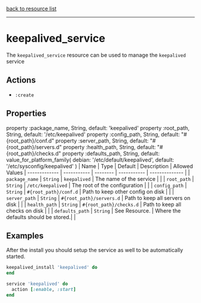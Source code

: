[back to resource list](https://github.com/sous-chefs/keepalived#resources)

---

# keepalived_service

The `keepalived_service` resource can be used to manage the `keepalived` service

## Actions

- `:create`

## Properties
property :package_name, String, default: 'keepalived'
property :root_path,    String, default: '/etc/keepalived'
property :config_path,  String, default: "#{root_path}/conf.d"
property :server_path,  String, default: "#{root_path}/servers.d"
property :health_path,  String, default: "#{root_path}/checks.d"
property :defaults_path, String, default: value_for_platform_family(
                                            debian: '/etc/default/keepalived',
                                            default: '/etc/sysconfig/keepalived'
                                          )
| Name        | Type        |  Default | Description | Allowed Values |
------------- | ----------- | -------- | ----------- | -------------- |
| `package_name` | `String`       | `keepalived` | The name of the service | |
| `root_path` | `String`       | `/etc/keepalived` | The root of the configuration | |
| `config_path` | `String`       | `#{root_path}/conf.d` | Path to keep other config on disk | |
| `server_path` | `String`       | `#{root_path}/servers.d` | Path to keep all servers on disk | |
| `health_path` | `String`       | `#{root_path}/checks.d` | Path to keep all checks on disk | |
| `defaults_path` | `String`       | See Resource. | Where the defaults should be stored.| |

## Examples

After the install you should setup the service as well to be automatically started.

```ruby
keepalived_install 'keepalived' do
end

service 'keepalived' do
  action [:enable, :start]
end
```
